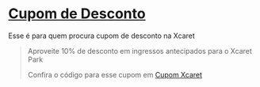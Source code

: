 # [Cupom de Desconto](https://github.com/CupomDeDesconto/Promocoes/blob/main/README.md)
Esse é para quem procura cupom de desconto na Xcaret
<blockquote cite="https://asasdodesconto.com/desconto/aproveite-10-de-desconto-em-ingressos-antecipados-para-o-xcaret-park-2041716"><p>Aproveite 10% de desconto em ingressos antecipados para o Xcaret Park</p><footer>Confira o código para esse cupom em <a href="https://asasdodesconto.com/desconto/aproveite-10-de-desconto-em-ingressos-antecipados-para-o-xcaret-park-2041716">Cupom Xcaret</a></footer></blockquote>